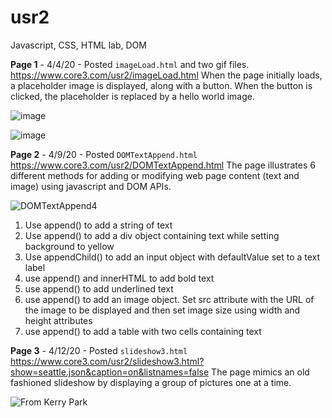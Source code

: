 # usr2
Javascript, CSS, HTML lab, DOM

**Page 1** - 4/4/20 - Posted `imageLoad.html` and two gif files.
https://www.core3.com/usr2/imageLoad.html
When the page initially loads, a placeholder image is displayed, along with a button. When the button is clicked, the placeholder is replaced by a hello world image.

![image](https://user-images.githubusercontent.com/103004352/161812904-667e8586-e1fa-4a60-9314-e5b87285b9ae.png)

![image](https://user-images.githubusercontent.com/103004352/161812976-54436e6a-ef24-405f-9392-2be6cdb95ce2.png)

**Page 2** - 4/9/20 - Posted `DOMTextAppend.html`
https://www.core3.com/usr2/DOMTextAppend.html
The page illustrates 6 different methods for adding or modifying web page content (text and image) using javascript and DOM APIs.

![DOMTextAppend4](https://user-images.githubusercontent.com/103004352/162637203-993b180c-5340-43cf-b27d-e2e6da9c5729.png)

1. Use append() to add a string of text
2. Use append() to add a div object containing text while setting background to yellow 
3. Use appendChild() to add an input object with defaultValue set to a text label
4. use append() and innerHTML to add bold text
5. use append() to add underlined text
6. use append() to add an image object. Set src attribute with the URL of the image to be displayed and then set image size using width and height attributes
7. use append() to add a table with two cells containing text

**Page 3** - 4/12/20 - Posted `slideshow3.html` 
https://www.core3.com/usr2/slideshow3.html?show=seattle.json&caption=on&listnames=false 
The page mimics an old fashioned slideshow by displaying a group of pictures one at a time.

![From Kerry Park](https://user-images.githubusercontent.com/103004352/163073395-daf1e0a1-8b5b-43d1-a3f1-3f031e4fb50c.png)

